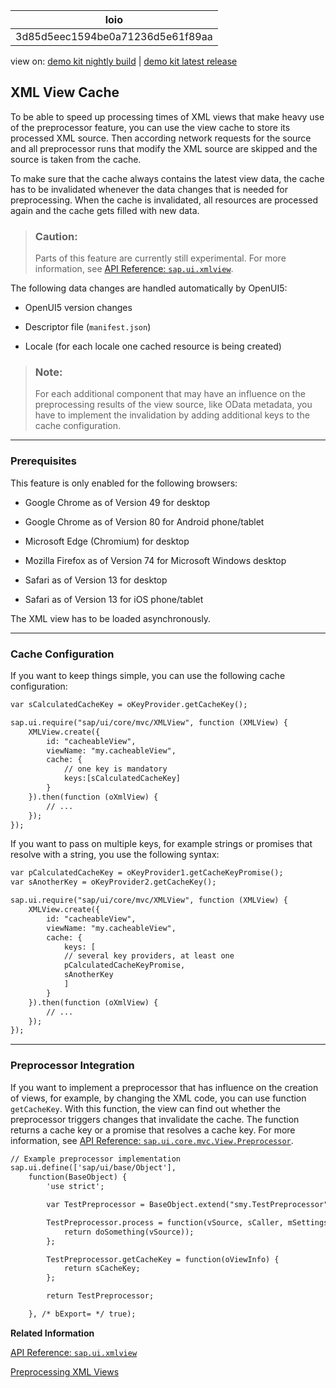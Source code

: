 <!-- loio3d85d5eec1594be0a71236d5e61f89aa -->

| loio |
| -----|
| 3d85d5eec1594be0a71236d5e61f89aa |

<div id="loio">

view on: [demo kit nightly build](https://sdk.openui5.org/nightly/#/topic/3d85d5eec1594be0a71236d5e61f89aa) | [demo kit latest release](https://sdk.openui5.org/topic/3d85d5eec1594be0a71236d5e61f89aa)</div>

## XML View Cache

To be able to speed up processing times of XML views that make heavy use of the preprocessor feature, you can use the view cache to store its processed XML source. Then according network requests for the source and all preprocessor runs that modify the XML source are skipped and the source is taken from the cache.

To make sure that the cache always contains the latest view data, the cache has to be invalidated whenever the data changes that is needed for preprocessing. When the cache is invalidated, all resources are processed again and the cache gets filled with new data.

> ### Caution:  
> Parts of this feature are currently still experimental. For more information, see [API Reference: `sap.ui.xmlview`](https://sdk.openui5.org/api/sap.ui/methods/sap.ui.xmlview). 

The following data changes are handled automatically by OpenUI5:

-   OpenUI5 version changes

-   Descriptor file \(`manifest.json`\)

-   Locale \(for each locale one cached resource is being created\)


> ### Note:  
> For each additional component that may have an influence on the preprocessing results of the view source, like OData metadata, you have to implement the invalidation by adding additional keys to the cache configuration.

***

### Prerequisites

This feature is only enabled for the following browsers:

-   Google Chrome as of Version 49 for desktop

-   Google Chrome as of Version 80 for Android phone/tablet
-   Microsoft Edge \(Chromium\) for desktop
-   Mozilla Firefox as of Version 74 for Microsoft Windows desktop
-   Safari as of Version 13 for desktop
-   Safari as of Version 13 for iOS phone/tablet

The XML view has to be loaded asynchronously.

***

### Cache Configuration

If you want to keep things simple, you can use the following cache configuration:

```xml
var sCalculatedCacheKey = oKeyProvider.getCacheKey();

sap.ui.require("sap/ui/core/mvc/XMLView", function (XMLView) {
	XMLView.create({
		id: "cacheableView",
		viewName: "my.cacheableView",
		cache: {
			// one key is mandatory
			keys:[sCalculatedCacheKey]
		}
	}).then(function (oXmlView) {
		// ...
	});
});
```

If you want to pass on multiple keys, for example strings or promises that resolve with a string, you use the following syntax:

```xml
var pCalculatedCacheKey = oKeyProvider1.getCacheKeyPromise();
var sAnotherKey = oKeyProvider2.getCacheKey();

sap.ui.require("sap/ui/core/mvc/XMLView", function (XMLView) {
	XMLView.create({
		id: "cacheableView",
		viewName: "my.cacheableView",
		cache: {
			keys: [
			// several key providers, at least one
			pCalculatedCacheKeyPromise,
			sAnotherKey
			]
		}
	}).then(function (oXmlView) {
		// ...
	});
});
```

***

<a name="loio3d85d5eec1594be0a71236d5e61f89aa__ViewCache_Preprocessor"/>

### Preprocessor Integration

If you want to implement a preprocessor that has influence on the creation of views, for example, by changing the XML code, you can use function `getCacheKey`. With this function, the view can find out whether the preprocessor triggers changes that invalidate the cache. The function returns a cache key or a promise that resolves a cache key. For more information, see [API Reference: `sap.ui.core.mvc.View.Preprocessor`](https://sdk.openui5.org/api/sap.ui.core.mvc.View.Preprocessor). 

```xml
// Example preprocessor implementation
sap.ui.define(['sap/ui/base/Object'],
	function(BaseObject) {
		'use strict';

		var TestPreprocessor = BaseObject.extend("smy.TestPreprocessor", {});

		TestPreprocessor.process = function(vSource, sCaller, mSettings) {
			return doSomething(vSource));
		};

		TestPreprocessor.getCacheKey = function(oViewInfo) {
			return sCacheKey;
		};

		return TestPreprocessor;

	}, /* bExport= */ true);
```

**Related Information**  


[API Reference: `sap.ui.xmlview`](https://sdk.openui5.org/api/sap.ui/methods/sap.ui.xmlview)

[Preprocessing XML Views](Preprocessing_XML_Views_48b81b9.md "Applying preprocessing to views enables you to use features like XML templating. This feature is currently only enabled for XML views. On an abstract level, preprocessing means that a view can be modified during runtime before it is rendered. This makes it possible to use the templating syntax, as it is interpreted by the preprocessor. It also makes it possible to apply user customization.")

